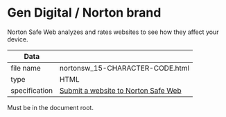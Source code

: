 # Gen Digital / Norton brand

Norton Safe Web analyzes and rates websites to see how they affect your device.

| Data          |               |
| ------------- | ------------- |
| file name     | nortonsw_15-CHARACTER-CODE.html |
| type          | HTML          |
| specification | [Submit a website to Norton Safe Web](https://support.norton.com/sp/en/us/home/current/solutions/kb20090410134005EN_EndUserProfile_en_us) |

Must be in the document root.
